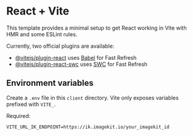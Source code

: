 # React + Vite

This template provides a minimal setup to get React working in Vite with HMR and some ESLint rules.

Currently, two official plugins are available:

- [@vitejs/plugin-react](https://github.com/vitejs/vite-plugin-react/blob/main/packages/plugin-react/README.md) uses [Babel](https://babeljs.io/) for Fast Refresh
- [@vitejs/plugin-react-swc](https://github.com/vitejs/vite-plugin-react-swc) uses [SWC](https://swc.rs/) for Fast Refresh

## Environment variables

Create a `.env` file in this `client` directory. Vite only exposes variables prefixed with `VITE_`.

Required:

```
VITE_URL_IK_ENDPOINT=https://ik.imagekit.io/your_imagekit_id
```
